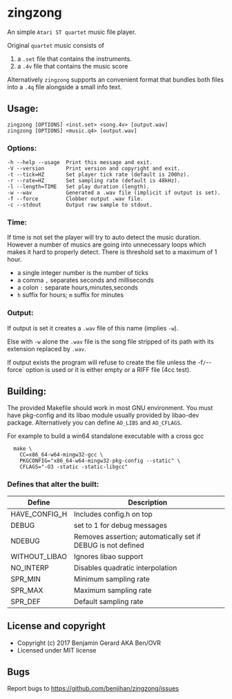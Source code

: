 # zingzong

An simple `Atari ST quartet` music file player.

Original `quartet` music consists of

  1. a `.set` file that contains the instruments.
  2. a `.4v` file  that contains the music score

Alternatively `zingzong` supports an convenient format that bundles both files into a `.4q` file alongside a small info text.

## Usage:

    zingzong [OPTIONS] <inst.set> <song.4v> [output.wav]
    zingzong [OPTIONS] <music.q4> [output.wav]

### Options:
    -h --help --usage  Print this message and exit.
    -V --version       Print version and copyright and exit.
    -t --tick=HZ       Set player tick rate (default is 200hz).
    -r --rate=HZ       Set sampling rate (default is 48kHz).
    -l --length=TIME   Set play duration (length).
    -w --wav           Generated a .wav file (implicit if output is set).
    -f --force         Clobber output .wav file.
    -c --stdout        Output raw sample to stdout.

### Time:

If time is not set the player will try to auto detect the music duration. However a number of musics are going into unnecessary loops which makes it hard to properly detect. There is threshold set to a maximum of 1 hour.

  * a single integer number is the number of ticks
  * a comma `,` separates seconds and milliseconds
  * a colon `:` separate hours,minutes,seconds
  * `h` suffix for hours; `m` suffix for minutes

### Output:

If output is set it creates a `.wav` file of this name (implies `-w`).

Else with `-w` alone the `.wav` file is the song file stripped of
its path with its extension replaced by `.wav`.

If output exists the program will refuse to create the file unless the -f`/`--force` option is used or it is either empty or a RIFF file (4cc test).

## Building:

The provided Makefile should work in most GNU environment. You must have pkg-config and its libao module usually provided by libao-dev package. Alternatively you can define `AO_LIBS` and `AO_CFLAGS`.

For example to build a win64 standalone executable with a cross gcc

      make \
        CC=x86_64-w64-mingw32-gcc \
        PKGCONFIG="x86_64-w64-mingw32-pkg-config --static" \
        CFLAGS="-O3 -static -static-libgcc"

### Defines that alter the built:

 |Define       | Description                                                |
 |-------------|------------------------------------------------------------|
 |HAVE_CONFIG_H|Includes config.h on top                                    |
 |   DEBUG     |set to 1 for debug messages                                 |
 |   NDEBUG    |Removes assertion; automatically set if DEBUG is not defined|
 |WITHOUT_LIBAO|Ignores libao support                                       |
 |  NO_INTERP  |Disables quadratic interpolation                            |
 |   SPR_MIN   |Minimum sampling rate                                       |
 |   SPR_MAX   |Maximum sampling rate                                       |
 |   SPR_DEF   |Default sampling rate                                       |

## License and copyright

  * Copyright (c) 2017 Benjamin Gerard AKA Ben/OVR
  * Licensed under MIT license

## Bugs

  Report bugs to <https://github.com/benjihan/zingzong/issues>
